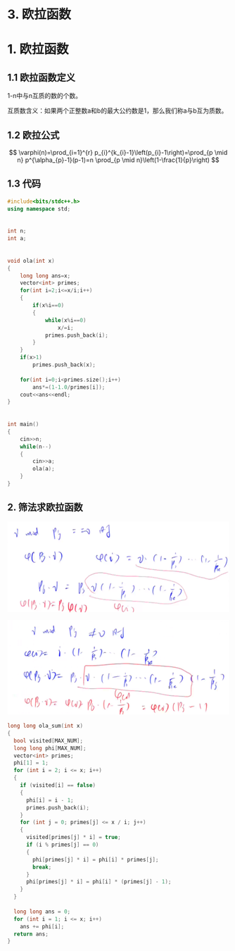 # 3. 欧拉函数

# 1. 欧拉函数

## 1.1 欧拉函数定义

1-n中与n互质的数的个数。

互质数含义：如果两个正整数a和b的最大公约数是1，那么我们称a与b互为质数。

## 1.2 欧拉公式

$$
\varphi(n)=\prod_{i=1}^{r} p_{i}^{k_{i}-1}\left(p_{i}-1\right)=\prod_{p \mid n} p^{\alpha_{p}-1}(p-1)=n \prod_{p \mid n}\left(1-\frac{1}{p}\right)
$$

## 1.3 代码

```c++
#include<bits/stdc++.h>
using namespace std;


int n;
int a;


void ola(int x)
{
    long long ans=x;
    vector<int> primes;
    for(int i=2;i<=x/i;i++)
    {
        if(x%i==0)
        {
            while(x%i==0)
                x/=i;
            primes.push_back(i);
        }
    }
    if(x>1)
        primes.push_back(x);
        
    for(int i=0;i<primes.size();i++)
        ans*=(1-1.0/primes[i]);
    cout<<ans<<endl;
}


int main()
{
    cin>>n;
    while(n--)
    {
        cin>>a;
        ola(a);
    }
}
```

## 2. 筛法求欧拉函数

![](image/image_je3QZeM_gy.png)

![](image/image_lc4wBKJddD.png)

```c++
long long ola_sum(int x)
{
  bool visited[MAX_NUM];
  long long phi[MAX_NUM];
  vector<int> primes;
  phi[1] = 1;
  for (int i = 2; i <= x; i++)
  {
    if (visited[i] == false)
    {
      phi[i] = i - 1;
      primes.push_back(i);
    }
    for (int j = 0; primes[j] <= x / i; j++)
    {
      visited[primes[j] * i] = true;
      if (i % primes[j] == 0)
      {
        phi[primes[j] * i] = phi[i] * primes[j];
        break;
      }
      phi[primes[j] * i] = phi[i] * (primes[j] - 1);
    }
  }

  long long ans = 0;
  for (int i = 1; i <= x; i++)
    ans += phi[i];
  return ans;
}
```
